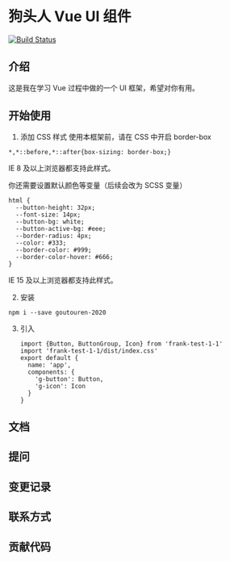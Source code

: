 # 狗头人 Vue UI 组件
[![Build Status](https://www.travis-ci.org/Ruaxin/ruaui.svg?branch=master)](https://www.travis-ci.org/Ruaxin/ruaui)
## 介绍

这是我在学习 Vue 过程中做的一个 UI 框架，希望对你有用。

## 开始使用

1. 添加 CSS 样式
  使用本框架前，请在 CSS 中开启 border-box

  ```
  *,*::before,*::after{box-sizing: border-box;}
  ```
  IE 8 及以上浏览器都支持此样式。

  你还需要设置默认颜色等变量（后续会改为 SCSS 变量）
  ```
  html {
    --button-height: 32px;
    --font-size: 14px;
    --button-bg: white;
    --button-active-bg: #eee;
    --border-radius: 4px;
    --color: #333;
    --border-color: #999;
    --border-color-hover: #666;
  }
  ```
  IE 15 及以上浏览器都支持此样式。

2. 安装 
  ```
  npm i --save goutouren-2020
  ```
3. 引入 
   ```
   import {Button, ButtonGroup, Icon} from 'frank-test-1-1'
   import 'frank-test-1-1/dist/index.css'
   export default {
     name: 'app',
     components: {
       'g-button': Button,
       'g-icon': Icon
     }
   }
   ```
   
## 文档

## 提问

## 变更记录

## 联系方式

## 贡献代码